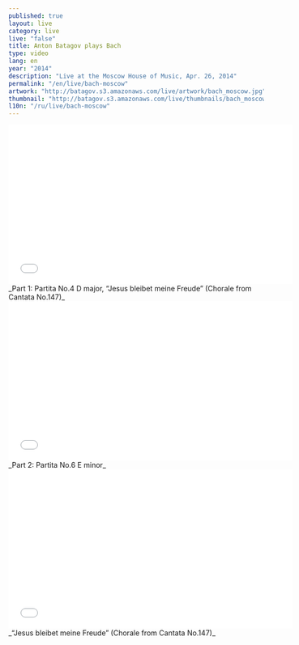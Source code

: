 ```yaml
---
published: true
layout: live
category: live
live: "false"
title: Anton Batagov plays Bach
type: video
lang: en
year: "2014"
description: "Live at the Moscow House of Music, Apr. 26, 2014"
permalink: "/en/live/bach-moscow"
artwork: "http://batagov.s3.amazonaws.com/live/artwork/bach_moscow.jpg"
thumbnail: "http://batagov.s3.amazonaws.com/live/thumbnails/bach_moscow_thumb.jpg"
l10n: "/ru/live/bach-moscow"
---
```


<iframe id="partita-4" width="560" height="315" src="//www.youtube.com/embed/2p5OiaIsZL8" frameborder="0" allowfullscreen></iframe>  
_Part 1: Partita No.4 D major, “Jesus bleibet meine Freude” (Chorale from Cantata No.147)_  
  
<iframe id="partita-6" width="560" height="315" src="//www.youtube.com/embed/LbSFqlqd9QU" frameborder="0" allowfullscreen></iframe>  
_Part 2: Partita No.6 E minor_
  
<iframe id="chorale" width="560" height="315" src="//www.youtube.com/embed/NWlx4Gipn74" frameborder="0" allowfullscreen></iframe>  
_“Jesus bleibet meine Freude” (Chorale from Cantata No.147)_